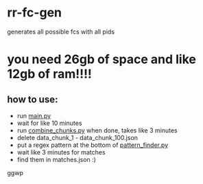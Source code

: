 # rr-fc-gen
generates all possible fcs with all pids

# you need 26gb of space and like 12gb of ram!!!!

## how to use:
- run [main.py](main.py)
- wait for like 10 minutes
- run [combine_chunks.py](combine_chunks.py) when done, takes like 3 minutes
- delete data_chunk_1 - data_chunk_100.json
- put a regex pattern at the bottom of [pattern_finder.py](pattern_finder.py)
- wait like 3 minutes for matches
- find them in matches.json :)

ggwp
